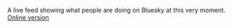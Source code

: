 A live feed showing what people are doing on Bluesky at this very moment. [Online version](https://javier.computer/bluesky/iam)
